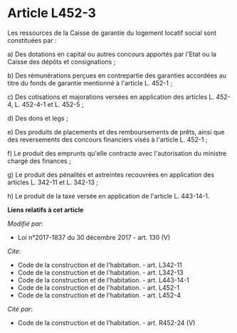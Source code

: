 # Article L452-3

Les ressources de la Caisse de garantie du logement locatif social sont constituées par : 

a) Des dotations en capital ou autres concours apportés par l'Etat ou la Caisse des dépôts et consignations ; 

b) Des rémunérations perçues en contrepartie des garanties accordées au titre du fonds de garantie mentionné à l'article L.
452-1 ; 

c) Des cotisations et majorations versées en application des articles L. 452-4, L. 452-4-1 et L. 452-5 ; 

d) Des dons et legs ; 

e) Des produits de placements et des remboursements de prêts, ainsi que des reversements des concours financiers visés à
l'article L. 452-1 ; 

f) Le produit des emprunts qu'elle contracte avec l'autorisation du ministre chargé des finances ; 

g) Le produit des pénalités et astreintes recouvrées en application des articles L. 342-11 et L. 342-13 ; 

h) Le produit de la taxe versée en application de l'article L. 443-14-1.

**Liens relatifs à cet article**

_Modifié par_:

  - Loi n°2017-1837 du 30 décembre 2017 - art. 130 (V)

_Cite_:

  - Code de la construction et de l'habitation. - art. L342-11
  - Code de la construction et de l'habitation. - art. L342-13
  - Code de la construction et de l'habitation. - art. L443-14-1
  - Code de la construction et de l'habitation. - art. L452-1
  - Code de la construction et de l'habitation. - art. L452-4

_Cité par_:

  - Code de la construction et de l'habitation. - art. R452-24 (V)
